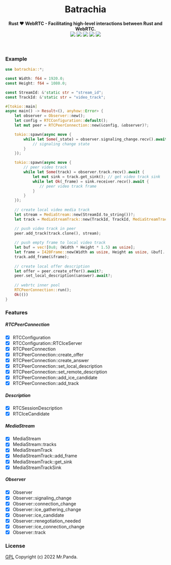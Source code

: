 <h1 align="center">
    Batrachia
</h1>
<div align="center">
    <strong>Rust ❤️ WebRTC - Facilitating high-level interactions between Rust and WebRTC.</strong>
</div>
<div align="center">
    <img src="https://img.shields.io/github/workflow/status/mycrl/batrachia/tests"/>
    <img src="https://img.shields.io/github/languages/top/mycrl/batrachia"/>
    <img src="https://img.shields.io/github/license/mycrl/batrachia"/>
    <img src="https://img.shields.io/github/issues/mycrl/batrachia"/>
    <img src="https://img.shields.io/github/stars/mycrl/batrachia"/>
</div>
<br/>
<br/>


### Example

```rust
use batrachia::*;

const Width: f64 = 1920.0;
const Height: f64 = 1080.0;

const StreamId: &'static str = "stream_id";
const TrackId: &'static str = "video_track";

#[tokio::main]
async main() -> Result<(), anyhow::Error> {
    let observer = Observer::new();
    let config = RTCConfiguration::default();
    let mut peer = RTCPeerConnection::new(&config, &observer)?;

    tokio::spawn(async move {
        while let Some(_state) = observer.signaling_change.recv().await {
            // signaling change state
        }
    });

    tokio::spawn(async move {
        // peer video track
        while let Some(track) = observer.track.recv().await {
            let mut sink = track.get_sink(); // get video track sink
            while let Ok(_frame) = sink.receiver.recv().await {
               // peer video track frame
            }
        }
    });
    
    // create local video media track
    let stream = MediaStream::new(StreamId.to_string())?;
    let track = MediaStreamTrack::new(TrackId, TrackId, MediaStreamTrackKind::Video)?;

    // push video track in peer
    peer.add_track(track.clone(), stream);
    
    // push empty frame to local video track
    let buf = vec![0u8; (Width * Height * 1.5) as usize];
    let frame = I420Frame::new(Width as usize, Height as usize, &buf[..]);
    track.add_frame(&frame);
    
    // create local offer description
    let offer = peer.create_offer().await?;
    peer.set_local_description(&answer).await?;
    
    // webrtc inner pool
    RTCPeerConnection::run();
    Ok(())
}
```

### Features

##### RTCPeerConnection
* [x] RTCConfiguration
* [x] RTCConfiguration::RTCIceServer
* [x] RTCPeerConnection
* [x] RTCPeerConnection::create_offer
* [x] RTCPeerConnection::create_answer
* [x] RTCPeerConnection::set_local_description
* [x] RTCPeerConnection::set_remote_description
* [x] RTCPeerConnection::add_ice_candidate
* [x] RTCPeerConnection::add_track

##### Description
* [x] RTCSessionDescription
* [x] RTCIceCandidate

##### MediaStream
* [x] MediaStream
* [x] MediaStream::tracks
* [x] MediaStreamTrack
* [x] MediaStreamTrack::add_frame
* [x] MediaStreamTrack::get_sink
* [x] MediaStreamTrackSink

##### Observer
* [x] Observer
* [x] Observer::signaling_change
* [x] Observer::connection_change
* [x] Observer::ice_gathering_change
* [x] Observer::ice_candidate
* [x] Observer::renegotiation_needed
* [x] Observer::ice_connection_change
* [x] Observer::track

### License
[GPL](./LICENSE) Copyright (c) 2022 Mr.Panda.
